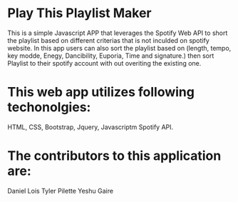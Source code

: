 # Play This Playlist Maker
This is a simple Javascript APP that leverages the Spotify Web API to short the playlist based on different criterias that is not inculded on spotify website. 
In this app users can also sort the playlist based on (length, tempo, key modde, Enegy, Dancibility, Euporia, Time and signature.) then sort Playlist to their spotify account with out overiting the existing one.

# This web app utilizes following techonolgies:
HTML, CSS, Bootstrap, Jquery, Javascriptm Spotify API. 

# The contributors to this application are:
Daniel Lois
Tyler Pilette
Yeshu Gaire
